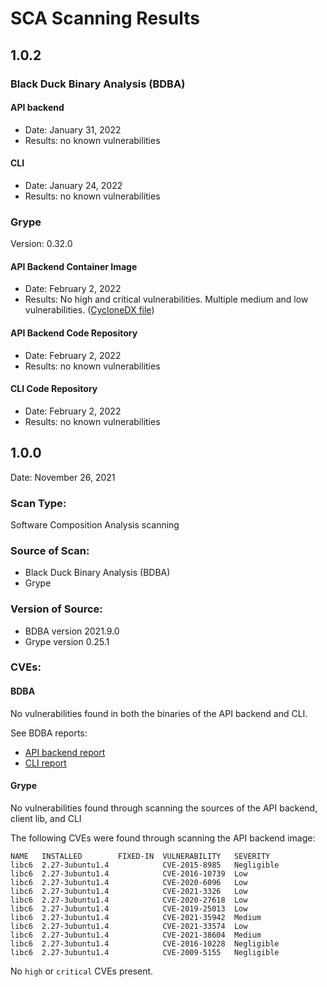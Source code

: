 # SCA Scanning Results
## <a id='102'></a>1.0.2

### <a id='black-duck-ba'></a>Black Duck Binary Analysis (BDBA)

#### <a id='api-backend'></a>API backend

* Date: January 31, 2022
* Results: no known vulnerabilities

#### <a id='cli-sr'></a>CLI

* Date: January 24, 2022
* Results: no known vulnerabilities

### <a id='grype-sr'></a>Grype

Version: 0.32.0

#### <a id='api-backend-ci'></a>API Backend Container Image

* Date: February 2, 2022
* Results: No high and critical vulnerabilities. Multiple medium and low vulnerabilities. ([CycloneDX file](metadata-store-image-1.0.2-cyclonedx.xml))

#### <a id='api-backend-cr'></a>API Backend Code Repository

* Date: February 2, 2022
* Results: no known vulnerabilities

#### <a id='cli-cr'></a>CLI Code Repository

* Date: February 2, 2022
* Results: no known vulnerabilities

## <a id='100'></a>1.0.0
Date: November 26, 2021

### <a id='scan-type'></a>Scan Type:

Software Composition Analysis scanning

### <a id='source-scan'></a>Source of Scan:

* Black Duck Binary Analysis (BDBA)
* Grype

### <a id='version-source'></a>Version of Source:

* BDBA version 2021.9.0
* Grype version 0.25.1

### <a id='cves'></a>CVEs:
#### <a id='bdba'></a>BDBA
No vulnerabilities found in both the binaries of the API backend and CLI.

See BDBA reports:
* [API backend report](store-bdba-scan-2021-11-26.jpg)
* [CLI report](cli-bdba-scan-2021-11-26.jpg)

#### <a id='grype-cr'></a>Grype
No vulnerabilities found through scanning the sources of the API backend, client lib, and CLI

The following CVEs were found through scanning the API backend image:
```
NAME   INSTALLED        FIXED-IN  VULNERABILITY   SEVERITY   
libc6  2.27-3ubuntu1.4            CVE-2015-8985   Negligible  
libc6  2.27-3ubuntu1.4            CVE-2016-10739  Low         
libc6  2.27-3ubuntu1.4            CVE-2020-6096   Low         
libc6  2.27-3ubuntu1.4            CVE-2021-3326   Low         
libc6  2.27-3ubuntu1.4            CVE-2020-27618  Low         
libc6  2.27-3ubuntu1.4            CVE-2019-25013  Low         
libc6  2.27-3ubuntu1.4            CVE-2021-35942  Medium      
libc6  2.27-3ubuntu1.4            CVE-2021-33574  Low         
libc6  2.27-3ubuntu1.4            CVE-2021-38604  Medium      
libc6  2.27-3ubuntu1.4            CVE-2016-10228  Negligible  
libc6  2.27-3ubuntu1.4            CVE-2009-5155   Negligible  
```
No `high` or `critical` CVEs present.
